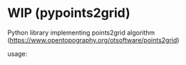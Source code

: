 # WIP (pypoints2grid)
Python library implementing points2grid algorithm (https://www.opentopography.org/otsoftware/points2grid)

usage:

